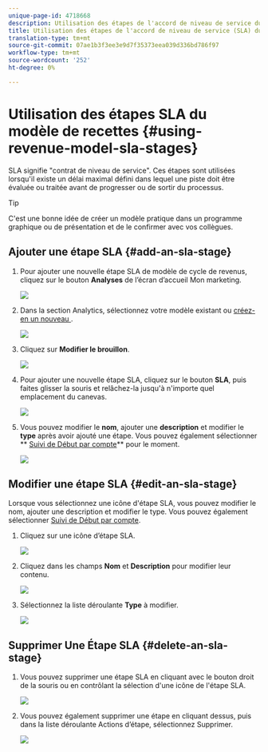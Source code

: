 ```yaml
---
unique-page-id: 4718668
description: Utilisation des étapes de l'accord de niveau de service du modèle de recettes - Documents marketing - Documentation du produit
title: Utilisation des étapes de l'accord de niveau de service (SLA) du modèle de recettes
translation-type: tm+mt
source-git-commit: 07ae1b3f3ee3e9d7f35373eea039d336bd786f97
workflow-type: tm+mt
source-wordcount: '252'
ht-degree: 0%

---
```



# Utilisation des étapes SLA du modèle de recettes {#using-revenue-model-sla-stages}

SLA signifie &quot;contrat de niveau de service&quot;. Ces étapes sont utilisées lorsqu&#39;il existe un délai maximal défini dans lequel une piste doit être évaluée ou traitée avant de progresser ou de sortir du processus.

>[!TIP]
>
>C&#39;est une bonne idée de créer un modèle pratique dans un programme graphique ou de présentation et de le confirmer avec vos collègues.

## Ajouter une étape SLA {#add-an-sla-stage}

1. Pour ajouter une nouvelle étape SLA de modèle de cycle de revenus, cliquez sur le bouton **Analyses** de l’écran d’accueil Mon marketing.

   ![](assets/image2015-4-27-11-3a54-3a41.png)

1. Dans la section Analytics, sélectionnez votre modèle existant ou [créez-en un nouveau ](create-a-new-revenue-model.md).

   ![](assets/image2015-4-27-15-3a6-3a30.png)

1. Cliquez sur **Modifier le brouillon**.

   ![](assets/image2015-4-27-12-3a10-3a49.png)

1. Pour ajouter une nouvelle étape SLA, cliquez sur le bouton **SLA**, puis faites glisser la souris et relâchez-la jusqu&#39;à n&#39;importe quel emplacement du canevas.

   ![](assets/image2015-4-27-15-3a32-3a10.png)

1. Vous pouvez modifier le **nom**, ajouter une **description** et modifier le **type** après avoir ajouté une étape. Vous pouvez également sélectionner ** [Suivi de Début par compte](start-tracking-by-account-in-the-revenue-modeler.md)** pour le moment.

   ![](assets/image2015-4-27-17-3a0-3a39.png)

## Modifier une étape SLA {#edit-an-sla-stage}

Lorsque vous sélectionnez une icône d&#39;étape SLA, vous pouvez modifier le nom, ajouter une description et modifier le type. Vous pouvez également sélectionner [Suivi de Début par compte](start-tracking-by-account-in-the-revenue-modeler.md).

1. Cliquez sur une icône d’étape SLA.

   ![](assets/image2015-4-27-15-3a45-3a25.png)

1. Cliquez dans les champs **Nom** et **Description** pour modifier leur contenu.

   ![](assets/image2015-4-27-15-3a48-3a37.png)

1. Sélectionnez la liste déroulante **Type** à modifier.

   ![](assets/image2015-4-27-15-3a51-3a27.png)

## Supprimer Une Étape SLA {#delete-an-sla-stage}

1. Vous pouvez supprimer une étape SLA en cliquant avec le bouton droit de la souris ou en contrôlant la sélection d&#39;une icône de l&#39;étape SLA.

   ![](assets/image2015-4-27-16-3a2-3a47.png)

1. Vous pouvez également supprimer une étape en cliquant dessus, puis dans la liste déroulante Actions d’étape, sélectionnez Supprimer.

   ![](assets/image2015-4-27-17-3a20-3a41.png)

